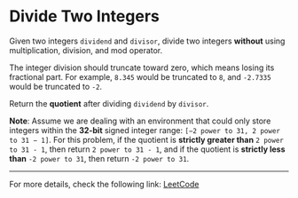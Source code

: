 <h1>Divide Two Integers</h1>

<p>Given two integers <code>dividend</code> and <code>divisor</code>, divide two integers <strong>without</strong> using multiplication, division, and mod operator.</p>

<p>The integer division should truncate toward zero, which means losing its fractional part. For example, <code>8.345</code> would be truncated to <code>8</code>, and <code>-2.7335</code> would be truncated to <code>-2</code>.</p>

<p>Return the <strong>quotient</strong> after dividing <code>dividend</code> by <code>divisor</code>.</p>

<p><strong>Note</strong>: Assume we are dealing with an environment that could only store integers within the <strong>32-bit</strong> signed integer range: <code>[−2 power to 31, 2 power to 31 − 1]</code>. For this problem, if the quotient is <strong>strictly greater than</strong> <code>2 power to 31 - 1</code>, then return <code>2 power to 31 - 1</code>, and if the quotient is <strong>strictly less than</strong> <code>-2 power to 31</code>, then return <code>-2 power to 31</code>.</p>


<hr>
<p>For more details, check the following link: <a href="https://leetcode.com/problems/divide-two-integers/">LeetCode</a></p>




